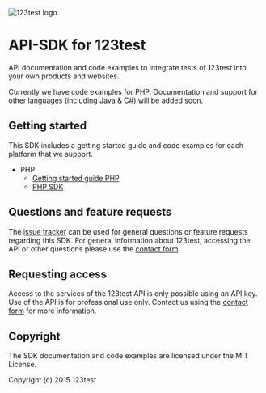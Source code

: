 ![123test logo](https://cdn.123test.com/gedeeld/vertalingen/beeld/123test_logo_en-us.png)

# API-SDK for 123test

API documentation and code examples to integrate tests of 123test into your own products and websites.

Currently we have code examples for PHP. Documentation and support for other languages (including Java & C#) will be added soon.

## Getting started

This SDK includes a getting started guide and code examples for each platform that we support.

- PHP
  * [Getting started guide PHP](docs/getting-started/getting-started-with-php.md)
  * [PHP SDK](src/php)

## Questions and feature requests

The [issue tracker](https://github.com/123test/api-sdk/issues) can be used for general questions or feature requests regarding this SDK. For general information about 123test, accessing the API or other questions please use the [contact form](https://www.123test.com/contact/).

## Requesting access

Access to the services of the 123test API is only possible using an API key. Use of the API is for professional use only. Contact us using the [contact form](https://www.123test.com/contact/) for more information.

## Copyright

The SDK documentation and code examples are licensed under the MIT License.

Copyright (c) 2015 123test
